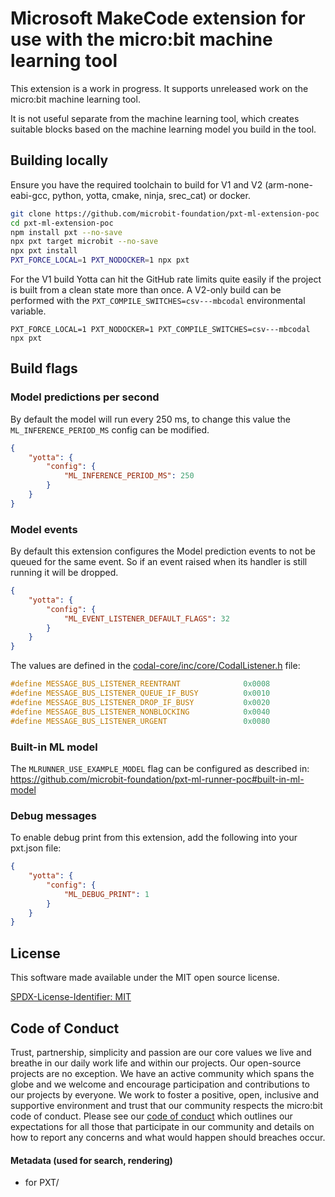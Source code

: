 # Microsoft MakeCode extension for use with the micro:bit machine learning tool

This extension is a work in progress. It supports unreleased work on the micro:bit machine learning tool.

It is not useful separate from the machine learning tool, which creates suitable blocks based on the machine learning model you build in the tool.

## Building locally

Ensure you have the required toolchain to build for V1 and V2
(arm-none-eabi-gcc, python, yotta, cmake, ninja, srec_cat) or docker.

```bash
git clone https://github.com/microbit-foundation/pxt-ml-extension-poc
cd pxt-ml-extension-poc
npm install pxt --no-save
npx pxt target microbit --no-save
npx pxt install
PXT_FORCE_LOCAL=1 PXT_NODOCKER=1 npx pxt
```

For the V1 build Yotta can hit the GitHub rate limits quite easily if the
project is built from a clean state more than once.
A V2-only build can be performed with the `PXT_COMPILE_SWITCHES=csv---mbcodal`
environmental variable.

```
PXT_FORCE_LOCAL=1 PXT_NODOCKER=1 PXT_COMPILE_SWITCHES=csv---mbcodal npx pxt
```

## Build flags

### Model predictions per second

By default the model will run every 250 ms, to change this value the
`ML_INFERENCE_PERIOD_MS` config can be modified.

```json
{
    "yotta": {
        "config": {
            "ML_INFERENCE_PERIOD_MS": 250
        }
    }
}
```

### Model events 

By default this extension configures the Model prediction events to not be
queued for the same event.
So if an event raised when its handler is still running it will be dropped.

```json
{
    "yotta": {
        "config": {
            "ML_EVENT_LISTENER_DEFAULT_FLAGS": 32
        }
    }
}
```

The values are defined in the
[codal-core/inc/core/CodalListener.h](https://github.com/lancaster-university/codal-core/blob/df05db9e15499bd8906618192a4d482e3836c62f/inc/core/CodalListener.h#L36-L40)
file:

```cpp
#define MESSAGE_BUS_LISTENER_REENTRANT              0x0008
#define MESSAGE_BUS_LISTENER_QUEUE_IF_BUSY          0x0010
#define MESSAGE_BUS_LISTENER_DROP_IF_BUSY           0x0020
#define MESSAGE_BUS_LISTENER_NONBLOCKING            0x0040
#define MESSAGE_BUS_LISTENER_URGENT                 0x0080
```

### Built-in ML model

The `MLRUNNER_USE_EXAMPLE_MODEL` flag can be configured as described in:
https://github.com/microbit-foundation/pxt-ml-runner-poc#built-in-ml-model

### Debug messages

To enable debug print from this extension, add the following into your
pxt.json file:

```json
{
    "yotta": {
        "config": {
            "ML_DEBUG_PRINT": 1
        }
    }
}
```


## License

This software made available under the MIT open source license.

[SPDX-License-Identifier: MIT](/LICENSE)

## Code of Conduct

Trust, partnership, simplicity and passion are our core values we live and breathe in our daily work life and within our projects. Our open-source projects are no exception. We have an active community which spans the globe and we welcome and encourage participation and contributions to our projects by everyone. We work to foster a positive, open, inclusive and supportive environment and trust that our community respects the micro:bit code of conduct. Please see our [code of conduct](https://www.microbit.org/safeguarding/) which outlines our expectations for all those that participate in our community and details on how to report any concerns and what would happen should breaches occur.

#### Metadata (used for search, rendering)

- for PXT/
<script src="https://makecode.com/gh-pages-embed.js"></script><script>makeCodeRender("{{ site.makecode.home_url }}", "{{ site.github.owner_name }}/{{ site.github.repository_name }}");</script>

